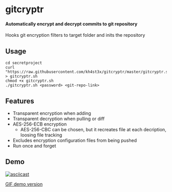 # gitcryptr

#### Automatically encrypt and decrypt commits to git repository

Hooks git encryption filters to target folder and inits the repository

## Usage
```
cd secretproject
curl "https://raw.githubusercontent.com/kh4st3x/gitcryptr/master/gitcryptr.sh" > gitcryptr.sh
chmod +x gitcryptr.sh
./gitcryptr.sh <password> <git-repo-link>
```

## Features

* Transparent encryption when adding
* Transparent decryption when pulling or diff
* AES-256-ECB encryption
  * AES-256-CBC can be chosen, but it recreates file at each decription, loosing file tracking
* Excludes encryption configuration files from being pushed
* Run once and forget

## Demo
[![asciicast](https://asciinema.org/a/136544.png)](https://asciinema.org/a/136544)


[GIF demo version](http://i.imgur.com/bKiURmw.gif)
